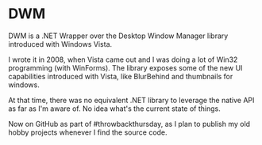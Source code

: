 DWM
===

DWM is a .NET Wrapper over the Desktop Window Manager library introduced with
Windows Vista.

I wrote it in 2008, when Vista came out and I was doing a lot of Win32 
programming (with WinForms). The library exposes some of the new UI 
capabilities introduced with Vista, like BlurBehind and thumbnails for windows.

At that time, there was no equivalent .NET library to leverage the native API
as far as I'm aware of. No idea what's the current state of things.

Now on GitHub as part of #throwbackthursday, as I plan to publish my old hobby
projects whenever I find the source code.
